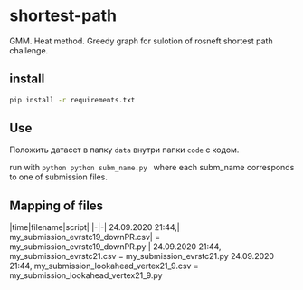 # shortest-path
GMM. Heat method. Greedy graph for sulotion of rosneft shortest path challenge.

## install

```bash
pip install -r requirements.txt
```
 ## Use
 Положить датасет в папку ```data``` внутри папки ```code``` с кодом. 
 
 run with ```python
 python subm_name.py ``` where each subm_name corresponds to one of submission files.
 
 ## Mapping of files
|time|filename|script|
|-|-|
24.09.2020 21:44,| my_submission_evrstc19_downPR.csv|  =  my_submission_evrstc19_downPR.py |
24.09.2020 21:44, my_submission_evrstc21.csv =  my_submission_evrstc21.py 
24.09.2020 21:44, my_submission_lookahead_vertex21_9.csv =  my_submission_lookahead_vertex21_9.py
